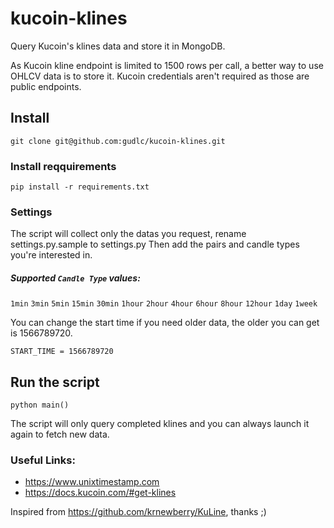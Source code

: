 # kucoin-klines
Query Kucoin's klines data and store it in MongoDB.

As Kucoin kline endpoint is limited to 1500 rows per call, a better way to use OHLCV data is to store it.
Kucoin credentials aren't required as those are public endpoints.

## Install

```
git clone git@github.com:gudlc/kucoin-klines.git
```

### Install reqquirements
```
pip install -r requirements.txt
```

### Settings

The script will collect only the datas you request, rename settings.py.sample to settings.py
Then add the pairs and candle types you're interested in.

##### Supported ```Candle Type``` values:
```1min```
```3min```
```5min```
```15min```
```30min```
```1hour```
```2hour```
```4hour```
```6hour```
```8hour```
```12hour```
```1day```
```1week```

You can change the start time if you need older data, the older you can get is 1566789720.
```
START_TIME = 1566789720
```

## Run the script
```python main()```

The script will only query completed klines and you can always launch it again to fetch new data.


### Useful Links:
- https://www.unixtimestamp.com
- https://docs.kucoin.com/#get-klines


Inspired from https://github.com/krnewberry/KuLine, thanks ;)
